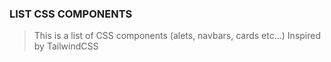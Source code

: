 ### LIST CSS COMPONENTS

> This is a list of CSS components (alets, navbars, cards etc...) Inspired by TailwindCSS
